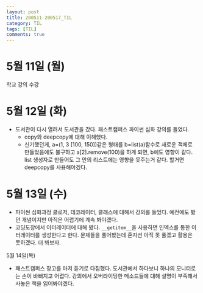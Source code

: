 ```yaml
---
layout: post
title: 200511-200517_TIL
category: TIL
tags: [TIL]
comments: true
---
```

5월 11일 (월)
=======
학교 강의 수강

5월 12일 (화)
======
- 도서관이 다시 열려서 도서관을 갔다. 패스트캠퍼스 파이썬 심화 강의를 들었다.
  - copy와 deepcopy에 대해 이해했다.
  - 신기했던게, a=(1, 3 [100, 150])같은 형태를 b=list(a)함수로 새로운 객체로 만들었음에도 불구하고 a[2].remove(100)을 하게 되면, b에도 영향이 같다. list 생성자로 만들어도 그 안의 리스트에는 영향을 못주는거 같다. 할거면 deepcopy를 사용해야겠다.

5월 13일 (수)
======
- 파이썬 심화과정 클로저, 데코레이터, 클래스에 대해서 강의를 들었다. 예전에도 봤던 개념이지만 아직은 어렵기에 계속 봐야겠다.
- 코딩도장에서 이터레이터에 대해 봤다. `__getitem__`을 사용하면 인덱스를 통한 이터레이터를 생성한다고 한다. 문제들을 풀어봤는데 혼자선 아직 못 풀겠고 활용은 못하겠다. 더 봐보자.

5월 14일(목)
- 패스트캠퍼스 장고를 마저 듣기로 다짐했다. 도서관에서 하다보니 하나의 모니터로는 손이 바뻐지고 어렵다. 강의에서 오버라이딩한 메소드들에 대해 설명이 부족해서 사놓은 책을 읽어봐야겠다.
